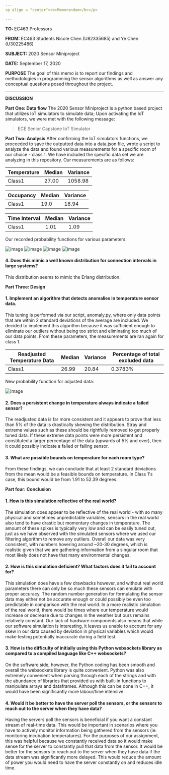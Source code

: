 ```yaml
---
<p align = "center"><b>Memorandum</b></p>

---
```


**TO:** EC463 Professors

**FROM:** EC463 Students Nicole Chen (U82335685) and Ye Chen (U30225486)

**SUBJECT:** 2020 Sensor Miniproject

**DATE:** September 17, 2020

**PURPOSE**
	The goal of this memo is to report our findings and methodologies in programming the sensor algorithms as well as answer any conceptual questions posed throughout the project.

---

**DISCUSSION**

**Part One: Data flow**
	The 2020 Sensor Miniproject is a python based project that utilizes IoT simulators to simulate data; Upon activating the IoT simulators, we were met with the following message:
> ECE Senior Capstone IoT Simulator

**Part Two: Analysis**
After confirming the IoT simulators functions, we proceeded to save the outputted data into a data.json file, wrote a script to analyze the data and found various measurements for a specific room of our choice - class 1. We have included the specific data set we are analyzing in this repository. Our measurements are as follows:

Temperature | Median | Variance
------------|--------|----------
Class1 | 27.00 | 1058.98

Occupancy| Median | Variance
------------|--------|----------
Class1 | 19.0 | 18.94

Time Interval| Median | Variance
------------|--------|----------
Class1 |  1.01 | 1.09

Our recorded probability functions for various parameters:

![image](https://i.imgur.com/d9BF8b3.png)
![image](https://i.imgur.com/tgSoupK.png)
![image](https://i.imgur.com/MAksoh7.png)
![image](https://i.imgur.com/xT8iE5L.png)

#### 4. Does this mimic a well known distribution for connection intervals in large systems?
This distribution seems to mimic the Erlang distribution.

**Part Three: Design**
#### 1. Implement an algorithm that detects anomalies in temperature sensor data.
This tuning is performed via our script, anomaly.py, where only data points that are within 2 standard deviations of the average are included. We decided to implement this algorithm because it was sufficient enough to eliminate our outliers without being too strict and eliminating too much of our data points. From these parameters, the measurements are ran again for class 1.


Readjusted Temperature Data| Median | Variance | Percentage of total excluded data
------------|--------|----------|---------------------------------------
Class1 |  26.99 | 20.84 | 0.3783%


New probability function for adjusted data:

![image](https://i.imgur.com/EybAYkh.png)

#### 2. Does a persistent change in temperature always indicate a failed sensor?
The readjusted data is far more consistent and it appears to prove that less than 5% of the data is drastically skewing the distribution. Stray and extreme values such as these should be rightfully removed to get properly tuned data. If these extreme data points were more persistent and constituted a larger percentage of the data (upwards of 5% and over), then it could possibly indicate a failed or failing sensor.

#### 3. What are possible bounds on temperature for each room type?
From these findings, we can conclude that at least 2 standard deviations from the mean would be a feasible bounds on temperature. In Class 1's case, this bound would be from 1.91 to 52.39 degrees.

**Part four: Conclusion**

#### 1. How is this simulation reflective of the real world?
The simulation does appear to be reflective of the real world - with so many physical and sometimes unpredictable variables, sensors in the real world also tend to have drastic but momentary changes in temperature. The amount of these spikes is typically very low and can be easily tuned out, just as we have observed with the simulated sensors where we used our filtering algorithm to remove any outliers. Overall our data was very consistent, with numbers hovering around ~20-30 degrees, which is realistic given that we are gathering information from a singular room that most likely does not have that many environmental changes.

#### 2. How is this simulation deficient? What factors does it fail to account for?
This simulation does have a few drawbacks however, and without real world parameters there can only be so much these sensors can emulate with proper accuracy. The random number generation for formulating the sensor data may either not be accurate enough or could possibly be even too predictable in comparison with the real world. In a more realistic simulation of the real world, there would be times where our temperature would increase or decrease due to changes in the weather but ours remains relatively constant. Our lack of hardware components also means that while our software simulation is interesting, it leaves us unable to account for any skew in our data caused by deviation in physical variables which would make testing potentially inaccurate during a field test.

#### 3. How is the difficulty of initially using this Python websockets library as compared to a compiled language like C++ websockets?
On the software side, however, the Python coding has been smooth and overall the websockets library is quite convenient. Python was also extremely convenient when parsing through each of the strings and with the abundance of libraries that provided us with built-in functions to manipulate arrays and dataframes. Although this can be done in C++, it would have been significantly more labour/time intensive.

#### 4. Would it be better to have the server poll the sensors, or the sensors to reach out to the server when they have data?
Having the servers poll the sensors is beneficial if you want a constant stream of real-time data. This would be important in scenarios where you have to actively monitor information being gathered from the sensors (ie: monitoring incubation temperatures). For the purposes of our assignment, this was helpful because we constantly received data so it would make sense for the server to constantly pull that data from the sensor. It would be better for the sensors to reach out to the server when they have data if the data stream was significantly more delayed. This would reduce the amount of power you would need to have the server constantly on and reduces idle time.
